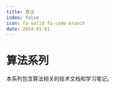```yaml
---
title: 算法
index: false
icon: fa-solid fa-code-branch
date: 2024-01-01
---
```


# 算法系列

本系列包含算法相关的技术文档和学习笔记。